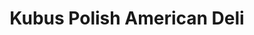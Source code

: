 ---
title: "Kubus Polish American Deli"
url: /maspeth/kubus-polish-american-deli/
shop: Feinkost
---